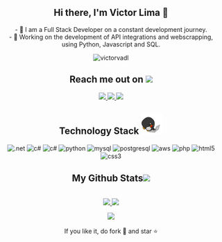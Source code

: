 <!-- My intro -->
<h2 align="center">Hi there, I'm Victor Lima 👋</h2>

<p align="center">
- 📜 I am a Full Stack Developer on a constant development journey. <br>
- 🔭 Working on the development of API integrations and webscrapping, using Python, Javascript and SQL. 
</p>

<!-- Profile Views -->
<p align="center"> <img src="https://komarev.com/ghpvc/?username=victorvadl&label=Profile%20views&color=0e75b6&style=flat" alt="victorvadl" /> </p>

<!-- Troféus
<p align="left"> <a href="https://github.com/ryo-ma/github-profile-trophy"><img src="https://github-profile-trophy.vercel.app/?username=victorvadl" alt="victorvadl" /></a> </p>
-->
<!-- My Contacts -->
<h2 align="center">Reach me out on <img src="https://media0.giphy.com/media/jqNPzdTTxQfOgOqpO4/source.gif" width="50"></h2>

<p align="center">
    <a href="https://www.linkedin.com/in/victor-rafael-vaz/">
        <img src="https://img.shields.io/badge/-LinkedIn-%230077B5?style=for-the-badge&logo=linkedin&logoColor=white"/>
    </a>
    <a href="https://instagram.com/victorcodes.tech">
        <img src="https://img.shields.io/badge/-Instagram-%23E4405F?style=for-the-badge&logo=instagram&logoColor=white"/>
    </a>
    <a href="https://victorcodes.tech?utm_source=github&utm_medium=github">
        <img src="https://img.shields.io/website?label=VictorCodes.tech&style=for-the-badge&url=https://victorcodes.tech"/>
    </a>
</p>

<!-- My Technologies -->
<h2 align="center">Technology Stack <img src="images/laptop.gif" width="50"></h2>

<p align="center">
    <img align="center" alt=".net" src="https://img.shields.io/badge/.NET-5C2D91?style=for-the-badge&logo=.net&logoColor=white">
    <img align="center" alt="c#" src="https://img.shields.io/badge/C%23-239120?style=for-the-badge&logo=c-sharp&logoColor=white">
    <img align="center" alt="c#" src="https://img.shields.io/badge/JavaScript-323330?style=for-the-badge&logo=javascript&logoColor=F7DF1E">
    <img align="center" alt="python" src="https://img.shields.io/badge/Python-3776AB?style=for-the-badge&logo=python&logoColor=white">
    <img align="center" alt="mysql" src="https://img.shields.io/badge/MySQL-005C84?style=for-the-badge&logo=mysql&logoColor=white">
    <img align="center" alt="postgresql" src="https://img.shields.io/badge/PostgreSQL-316192?style=for-the-badge&logo=postgresql&logoColor=white">
    <img align="center" alt="aws" src="https://img.shields.io/badge/Amazon_AWS-232F3E?style=for-the-badge&logo=amazon-aws&logoColor=white">
    <img align="center" alt="php" src="https://img.shields.io/badge/PHP-777BB4?style=for-the-badge&logo=php&logoColor=white">
    <img align="center" alt="html5" src="https://img.shields.io/badge/HTML5-E34F26?style=for-the-badge&logo=html5&logoColor=white">
    <img align="center" alt="css3" src="https://img.shields.io/badge/CSS3-1572B6?style=for-the-badge&logo=css3&logoColor=white">
</p>

<!-- My GitHub Stats -->
<h2 align="center">
  My Github Stats<img src="https://media.giphy.com/media/VgCDAzcKvsR6OM0uWg/giphy.gif" width="50">
</h2>

<p align = "center"><br>
    <a href="https://github.com/victorvadl">
        <img src="https://github-readme-stats.vercel.app/api?username=victorvadl&show_icons=true&theme=dracula&include_all_commits=true&count_private=true">
    </a>
    <!-- Most Used Languages Stats -->
    <a href="https://github.com/victorvadl">
        <img src="https://github-readme-stats.vercel.app/api/top-langs/?username=victorvadl&langs_count=9&amp;&amp;theme=dracula&amp;&amp;layout=compact&amp;&amp;show_icons=true">
    </a>
</p>

<p align="center">
    <a href="https://github.com/victorvadl">
        <img  src="https://github-readme-streak-stats.herokuapp.com/?user=victorvadl&show_icons=true&locale=en&layout=compact&theme=dracula&line_height=0" />
    </a>
</p>
<!-- 
Another nice theme is "radical"
If you want to use a compact Top Langs visual, you should use &layout=compact
 -->

<!-- My Contribution Graph 

<h2 align="center">
  My Contribution Graph <img src="https://media.giphy.com/media/xUA7aZeLE2e0P7Znz2/giphy.gif" width="50">
</h2>

<picture>
  <source media="(prefers-color-scheme: dark)" srcset="github-snake-dark.svg" />
  <source media="(prefers-color-scheme: light)" srcset="github-snake.svg" />
  <img alt="github-snake" src="github-snake.svg" />
</picture>


![snake animation](https://github.com/victorvadl/victorvadl/blob/output/github-contribution-grid-snake.svg) -->

<p align="center">If you like it, do fork 🍴 and star ⭐</p>
